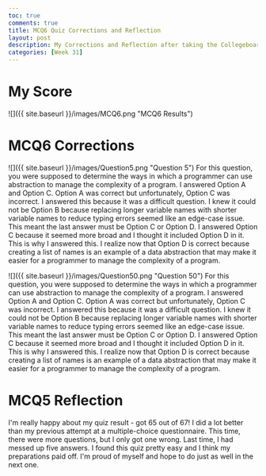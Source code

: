 ```yaml
---
toc: true
comments: true
title: MCQ6 Quiz Corrections and Reflection
layout: post
description: My Corrections and Reflection after taking the Collegeboard MCQ6
categories: [Week 31]
---
```


# My Score
![]({{ site.baseurl }}/images/MCQ6.png "MCQ6 Results")

# MCQ6 Corrections
![]({{ site.baseurl }}/images/Question5.png "Question 5")
For this question, you were supposed to determine the ways in which a programmer can use abstraction to manage the complexity of a program. I answered Option A and Option C. Option A was correct but unfortunately, Option C was incorrect. I answered this because it was a difficult question. I knew it could not be Option B because replacing longer variable names with shorter variable names to reduce typing errors seemed like an edge-case issue. This meant the last answer must be Option C or Option D. I answered Option C because it seemed more broad and I thought it included Option D in it. This is why I answered this. I realize now that Option D is correct because creating a list of names is an example of a data abstraction that may make it easier for a programmer to manage the complexity of a program.

![]({{ site.baseurl }}/images/Question50.png "Question 50")
For this question, you were supposed to determine the ways in which a programmer can use abstraction to manage the complexity of a program. I answered Option A and Option C. Option A was correct but unfortunately, Option C was incorrect. I answered this because it was a difficult question. I knew it could not be Option B because replacing longer variable names with shorter variable names to reduce typing errors seemed like an edge-case issue. This meant the last answer must be Option C or Option D. I answered Option C because it seemed more broad and I thought it included Option D in it. This is why I answered this. I realize now that Option D is correct because creating a list of names is an example of a data abstraction that may make it easier for a programmer to manage the complexity of a program.

# MCQ5 Reflection
I'm really happy about my quiz result - got 65 out of 67! I did a lot better than my previous attempt at a multiple-choice questionnaire. This time, there were more questions, but I only got one wrong. Last time, I had messed up five answers. I found this quiz pretty easy and I think my preparations paid off. I'm proud of myself and hope to do just as well in the next one.